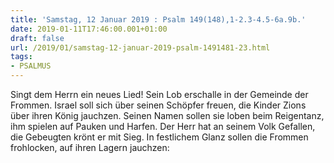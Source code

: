 ```yaml
---
title: 'Samstag, 12 Januar 2019 : Psalm 149(148),1-2.3-4.5-6a.9b.'
date: 2019-01-11T17:46:00.001+01:00
draft: false
url: /2019/01/samstag-12-januar-2019-psalm-1491481-23.html
tags: 
- PSALMUS
---
```


Singt dem Herrn ein neues Lied! Sein Lob erschalle in der Gemeinde der Frommen. Israel soll sich über seinen Schöpfer freuen, die Kinder Zions über ihren König jauchzen. Seinen Namen sollen sie loben beim Reigentanz, ihm spielen auf Pauken und Harfen. Der Herr hat an seinem Volk Gefallen, die Gebeugten krönt er mit Sieg. In festlichem Glanz sollen die Frommen frohlocken, auf ihren Lagern jauchzen: